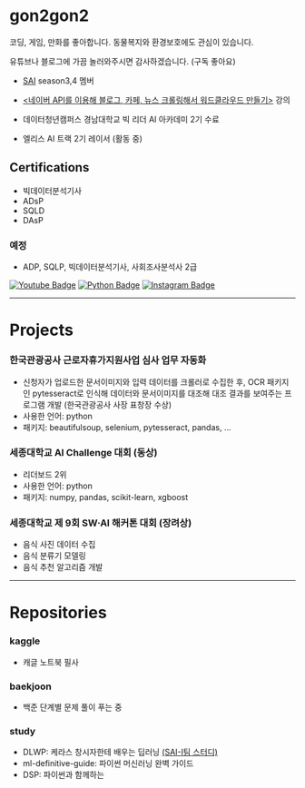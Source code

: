 # gon2gon2
코딩, 게임, 만화를 좋아합니다. 
동물복지와 환경보호에도 관심이 있습니다. 

유튜브나 블로그에 가끔 놀러와주시면 감사하겠습니다. (구독 좋아요)
- <a href="https://github.com/sju-coml">SAI</a> season3,4 멤버
- <a href="https://www.youtube.com/playlist?list=PLAn7d_4wwILxF8j_2pcmMEq7piHQzUN6G"><네이버 API를 이용해 블로그, 카페, 뉴스 크롤링해서 워드클라우드 만들기></a> 강의


- 데이터청년캠퍼스 경남대학교 빅 리더 AI 아카데미 2기 수료
- 엘리스 AI 트랙 2기 레이서 (활동 중)


## Certifications
- 빅데이터분석기사
- ADsP
- SQLD
- DAsP

### 예정
- ADP, SQLP, 빅데이터분석기사, 사회조사분석사 2급

[![Youtube Badge](https://img.shields.io/badge/Youtube-ff0000?style=flat-square&logo=youtube&link=https://www.youtube.com/channel/UC_iHjQ-h6496ac2xggA6m_g)](https://www.youtube.com/channel/UC_iHjQ-h6496ac2xggA6m_g)
[![Python Badge](https://img.shields.io/badge/-Tistory-brightgreen?style=flat-square&logo=python?link=http://g0n1.tistory.com&link=http://g0n1.tistory.com)](https://g0n1.tistory.com)
[![Instagram Badge](https://img.shields.io/badge/-Instagram-E4405F?stylestyle=flat-square&logo=Instagram?link=https://www.instagram.com/sunggon_song&link=https://www.instagram.com/sunggon_song)](https://www.instagram.com/sunggon_song)

---
# Projects

### 한국관광공사 근로자휴가지원사업 심사 업무 자동화
  - 신청자가 업로드한 문서이미지와 입력 데이터를 크롤러로 수집한 후, OCR 패키지인 pytesseract로 인식해 데이터와 문서이미지를 대조해 대조 결과를 보여주는 프로그램 개발 (한국관광공사 사장 표창장 수상)
  - 사용한 언어: python
  - 패키지: beautifulsoup, selenium, pytesseract, pandas, ...
  
### 세종대학교 AI Challenge 대회 (동상)
  - 리더보드 2위
  - 사용한 언어: python
  - 패키지: numpy, pandas, scikit-learn, xgboost
  
### 세종대학교 제 9회 SW·AI 해커톤 대회 (장려상)
  - 음식 사진 데이터 수집
  - 음식 분류기 모델링
  - 음식 추천 알고리즘 개발

---
# Repositories
### kaggle
  - 캐글 노트북 필사
  
### baekjoon
  - 백준 단계별 문제 풀이 푸는 중
  
### study
  - DLWP: 케라스 창시자한테 배우는 딥러닝 <a href="https://github.com/sju-coml/SAI-2020-Team-I">(SAI-I팀 스터디)</a>
  - ml-definitive-guide: 파이썬 머신러닝 완벽 가이드
  - DSP: 파이썬과 함께하는 

<!--img.shields.io/badge/blog-g0ni.tistory-brightgreen-->
<!--
**gon2gon2/gon2gon2** is a ✨ _special_ ✨ repository because its `README.md` (this file) appears on your GitHub profile.

Here are some ideas to get you started:

- 🔭 I’m currently working on ...
- 🌱 I’m currently learning ...
- 👯 I’m looking to collaborate on ...
- 🤔 I’m looking for help with ...
- 💬 Ask me about ...
- 📫 How to reach me: ...
- 😄 Pronouns: ...
- ⚡ Fun fact: ...
-->

